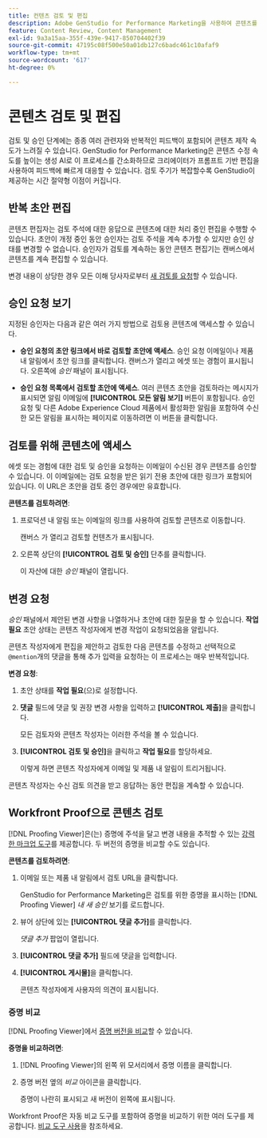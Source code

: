 ```yaml
---
title: 컨텐츠 검토 및 편집
description: Adobe GenStudio for Performance Marketing을 사용하여 콘텐츠를 반복적으로 검토하고 편집하는 방법에 대해 알아봅니다.
feature: Content Review, Content Management
exl-id: 9a3a15aa-355f-439e-9417-850704402f39
source-git-commit: 47195c08f500e50a01db127c6badc461c10afaf9
workflow-type: tm+mt
source-wordcount: '617'
ht-degree: 0%

---
```


# 콘텐츠 검토 및 편집

검토 및 승인 단계에는 종종 여러 관련자와 반복적인 피드백이 포함되어 콘텐츠 제작 속도가 느려질 수 있습니다. GenStudio for Performance Marketing은 콘텐츠 수정 속도를 높이는 생성 AI로 이 프로세스를 간소화하므로 크리에이터가 프롬프트 기반 편집을 사용하여 피드백에 빠르게 대응할 수 있습니다. 검토 주기가 복잡할수록 GenStudio이 제공하는 시간 절약형 이점이 커집니다.

## 반복 초안 편집

콘텐츠 편집자는 검토 주석에 대한 응답으로 콘텐츠에 대한 처리 중인 편집을 수행할 수 있습니다. 초안이 개정 중인 동안 승인자는 검토 주석을 계속 추가할 수 있지만 승인 상태를 변경할 수 없습니다. 승인자가 검토를 계속하는 동안 콘텐츠 편집기는 캔버스에서 콘텐츠를 계속 편집할 수 있습니다.

변경 내용이 상당한 경우 모든 이해 당사자로부터 [새 검토를 요청](/help/user-guide/approvals/request-review.md#request-new-approval)할 수 있습니다.

## 승인 요청 보기

지정된 승인자는 다음과 같은 여러 가지 방법으로 검토용 콘텐츠에 액세스할 수 있습니다.

* **승인 요청의 초안 링크에서 바로 검토할 초안에 액세스**. 승인 요청 이메일이나 제품 내 알림에서 초안 링크를 클릭합니다. 캔버스가 열리고 에셋 또는 경험이 표시됩니다. 오른쪽에 _승인_ 패널이 표시됩니다.

* **승인 요청 목록에서 검토할 초안에 액세스**. 여러 콘텐츠 초안을 검토하라는 메시지가 표시되면 알림 이메일에 **[!UICONTROL 모든 알림 보기]** 버튼이 포함됩니다. 승인 요청 및 다른 Adobe Experience Cloud 제품에서 활성화한 알림을 포함하여 수신한 모든 알림을 표시하는 페이지로 이동하려면 이 버튼을 클릭합니다.

## 검토를 위해 콘텐츠에 액세스

에셋 또는 경험에 대한 검토 및 승인을 요청하는 이메일이 수신된 경우 콘텐츠를 승인할 수 있습니다. 이 이메일에는 검토 요청을 받은 읽기 전용 초안에 대한 링크가 포함되어 있습니다. 이 URL은 초안을 검토 중인 경우에만 유효합니다.

**콘텐츠를 검토하려면**:

1. 프로덕션 내 알림 또는 이메일의 링크를 사용하여 검토할 콘텐츠로 이동합니다.

   캔버스 가 열리고 검토할 컨텐츠가 표시됩니다.

1. 오른쪽 상단의 **[!UICONTROL 검토 및 승인]** 단추를 클릭합니다.

   이 자산에 대한 _승인_ 패널이 열립니다.

## 변경 요청

_승인_ 패널에서 제안된 변경 사항을 나열하거나 초안에 대한 질문을 할 수 있습니다. **작업 필요** 초안 상태는 콘텐츠 작성자에게 변경 작업이 요청되었음을 알립니다.

콘텐츠 작성자에게 편집을 제안하고 검토한 다음 콘텐츠를 수정하고 선택적으로 `@mention`개의 댓글을 통해 추가 입력을 요청하는 이 프로세스는 매우 반복적입니다.

**변경 요청**:

1. 초안 상태를 **작업 필요**(으)로 설정합니다.

1. **댓글** 필드에 댓글 및 권장 변경 사항을 입력하고 **[!UICONTROL 제출]**&#x200B;을 클릭합니다.

   모든 검토자와 콘텐츠 작성자는 이러한 주석을 볼 수 있습니다.

1. **[!UICONTROL 검토 및 승인]**&#x200B;을 클릭하고 **작업 필요**&#x200B;를 할당하세요.

   이렇게 하면 콘텐츠 작성자에게 이메일 및 제품 내 알림이 트리거됩니다.

콘텐츠 작성자는 수신 검토 의견을 받고 응답하는 동안 편집을 계속할 수 있습니다.

## Workfront Proof으로 콘텐츠 검토

[!DNL Proofing Viewer]은(는) 증명에 주석을 달고 변경 내용을 추적할 수 있는 [강력한 마크업 도구](https://experienceleague.adobe.com/ko/docs/workfront/using/review-and-approve-work/proofing/review-proofs-in-workfront/comment-on-a-proof/comment-on-proof-1)를 제공합니다. 두 버전의 증명을 비교할 수도 있습니다.

**콘텐츠를 검토하려면**:

1. 이메일 또는 제품 내 알림에서 검토 URL을 클릭합니다.

   GenStudio for Performance Marketing은 검토를 위한 증명을 표시하는 [!DNL Proofing Viewer] _내 새 승인_ 보기를 로드합니다.

1. 뷰어 상단에 있는 **[!UICONTROL 댓글 추가]**&#x200B;를 클릭합니다.

   _댓글 추가_ 팝업이 열립니다.

1. **[!UICONTROL 댓글 추가]** 필드에 댓글을 입력합니다.

1. **[!UICONTROL 게시물]**&#x200B;을 클릭합니다.

   콘텐츠 작성자에게 사용자의 의견이 표시됩니다.

### 증명 비교

[!DNL Proofing Viewer]에서 [증명 버전을 비교](https://experienceleague.adobe.com/ko/docs/workfront/using/workfront-proof/work-with-proofs-in-wf-proof/review-proofs-web-proofing-viewer/compare-proofs)할 수 있습니다.

**증명을 비교하려면**:

1. [!DNL Proofing Viewer]의 왼쪽 위 모서리에서 증명 이름을 클릭합니다.

1. 증명 버전 옆의 _비교_ 아이콘을 클릭합니다.

   증명이 나란히 표시되고 새 버전이 왼쪽에 표시됩니다.

Workfront Proof은 자동 비교 도구를 포함하여 증명을 비교하기 위한 여러 도구를 제공합니다. [비교 도구 사용](https://experienceleague.adobe.com/ko/docs/workfront/using/workfront-proof/work-with-proofs-in-wf-proof/review-proofs-web-proofing-viewer/compare-proofs#use-the-compare-tools)을 참조하세요.

